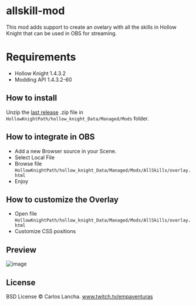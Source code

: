 # allskill-mod

This mod adds support to create an ovelary with all the skills in Hollow Knight that can be used in OBS for streaming.

# Requirements
- Hollow Knight 1.4.3.2
- Modding API 1.4.3.2-60

## How to install

Unzip the [last release](https://github.com/carloslancha/allskills-mod/releases/latest) .zip file in `HollowKnightPath/hollow_knight_Data/Managed/Mods` folder.

## How to integrate in OBS

- Add a new Browser source in your Scene.
- Select Local File
- Browse file `HollowKnightPath/hollow_knight_Data/Managed/Mods/AllSkills/overlay.html`
- Enjoy

## How to customize the Overlay
- Open file `HollowKnightPath/hollow_knight_Data/Managed/Mods/AllSkills/overlay.html`
- Customize CSS positions

## Preview

![image](https://user-images.githubusercontent.com/5803434/137046521-501b043d-5d67-4077-b2bb-87583ce47836.png)

## License

BSD License © Carlos Lancha.
www.twitch.tv/empaventuras
